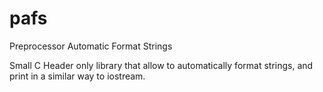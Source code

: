 # pafs
Preprocessor Automatic Format Strings

Small C Header only library that allow to automatically format strings,
and print in a similar way to iostream.

